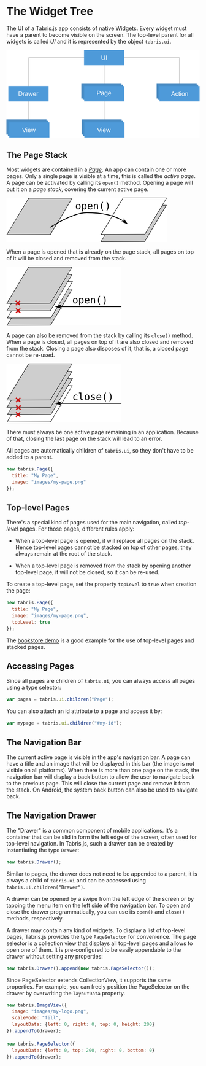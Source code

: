 ---
---
# The Widget Tree

The UI of a Tabris.js app consists of native [Widgets](widget-basics.md). Every widget must have a parent to become visible on the screen. The top-level parent for all widgets is called *UI* and it is represented by the object `tabris.ui`.

![The Widget Tree](img/widget-tree.png)

## The Page Stack

Most widgets are contained in a [*Page*](api/Page.md). An app can contain one or more pages. Only a single page is visible at a time, this is called the *active page*. A page can be activated by calling its `open()` method. Opening a page will put it on a *page stack*, covering the current active page.

![Opening a page](img/page-open.png)

When a page is opened that is already on the page stack, all pages on top of it will be closed and removed from the stack.

![Opening a page on the stack](img/page-open-stacked.png)

A page can also be removed from the stack by calling its `close()` method. When a page is closed, all pages on top of it are also closed and removed from the stack. Closing a page also disposes of it, that is, a closed page cannot be re-used.

![Closing a page on the stack](img/page-close.png)

There must always be one active page remaining in an application. Because of that, closing the last page on the stack will lead to an error.

All pages are automatically children of `tabris.ui`, so they don't have to be added to a parent.

```js
new tabris.Page({
  title: "My Page",
  image: "images/my-page.png"
});
```

## Top-level Pages

There's a special kind of pages used for the main navigation, called *top-level* pages. For those pages, different rules apply:

* When a top-level page is opened, it will replace all pages on the stack. Hence top-level pages cannot be stacked on top of other pages, they always remain at the root of the stack.

* When a top-level page is removed from the stack by opening another top-level page, it will not be closed, so it can be re-used.

To create a top-level page, set the property `topLevel` to `true` when creation the page:

```js
new tabris.Page({
  title: "My Page",
  image: "images/my-page.png",
  topLevel: true
});
```

The [bookstore demo](https://github.com/eclipsesource/tabris-js/tree/v1.9.0/examples/bookstore) is a good example for the use of top-level pages and stacked pages.

## Accessing Pages

Since all pages are children of `tabris.ui`, you can always access all pages using a type selector:

```js
var pages = tabris.ui.children("Page");
```

You can also attach an id attribute to a page and access it by:

```js
var mypage = tabris.ui.children("#my-id");
```

## The Navigation Bar

The current active page is visible in the app's navigation bar. A page can have a title and an image that will be displayed in this bar (the image is not visible on all platforms). When there is more than one page on the stack, the navigation bar will display a back button to allow the user to navigate back to the previous page. This will close the current page and remove it from the stack. On Android, the system back button can also be used to navigate back.

## The Navigation Drawer

The "Drawer" is a common component of mobile applications. It's a container that can be slid in form the left edge of the screen, often used for top-level navigation. In Tabris.js, such a drawer can be created by instantiating the type `Drawer`:

```js
new tabris.Drawer();
```

Similar to pages, the drawer does not need to be appended to a parent, it is always a child of `tabris.ui` and can be accessed using `tabris.ui.children("Drawer")`.

A drawer can be opened by a swipe from the left edge of the screen or by tapping the menu item on the left side of the navigation bar. To open and close the drawer programmatically, you can use its `open()` and `close()` methods, respectively.

A drawer may contain any kind of widgets. To display a list of top-level pages, Tabris.js provides the type `PageSelector` for convenience. The page selector is a collection view that displays all top-level pages and allows to open one of them. It is pre-configured to be easily appendable to the drawer without setting any properties:

```js
new tabris.Drawer().append(new tabris.PageSelector());
```

Since PageSelector extends CollectionView, it supports the same properties. For example, you can freely position the PageSelector on the drawer by overwriting the `layoutData` property.

```js
new tabris.ImageView({
  image: "images/my-logo.png",
  scaleMode: "fill",
  layoutData: {left: 0, right: 0, top: 0, height: 200}
}).appendTo(drawer);

new tabris.PageSelector({
  layoutData: {left: 0, top: 200, right: 0, bottom: 0}
}).appendTo(drawer);
```
